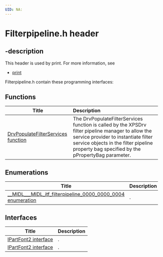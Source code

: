 ```yaml
---
UID: NA:
---
```


# Filterpipeline.h header

## -description

This header is used by print. For more information, see
- [print](../_print/index.md)

Filterpipeline.h contain these programming interfaces:


## Functions

| Title   | Description   |
| ---- |:---- |
| [DrvPopulateFilterServices function](nf-filterpipeline-drvpopulatefilterservices.md) | The DrvPopulateFilterServices function is called by the XPSDrv filter pipeline manager to allow the service provider to instantiate filter service objects in the filter pipeline property bag specified by the pPropertyBag parameter. |

## Enumerations

| Title   | Description   |
| ---- |:---- |
| [__MIDL___MIDL_itf_filterpipeline_0000_0000_0004 enumeration](ne-filterpipeline-__midl___midl_itf_filterpipeline_0000_0000_0004.md) | . |

## Interfaces

| Title   | Description   |
| ---- |:---- |
| [IPartFont2 interface](nn-filterpipeline-ipartfont2.md) | . |
| [IPartFont2 interface](nn-filterpipeline-ipartfont2~r1.md) | . |
